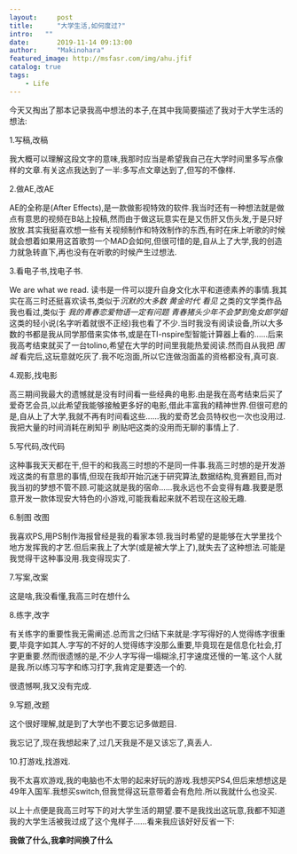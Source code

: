 ```yaml
---
layout:     post
title:      "大学生活,如何度过?"
intro:   ""
date:       2019-11-14 09:13:00
author:     "Makinohara"
featured_image: http://msfasr.com/img/ahu.jfif
catalog: true
tags:
    - Life
---
```


今天又掏出了那本记录我高中想法的本子,在其中我简要描述了我对于大学生活的想法:

1.写稿,改稿

我大概可以理解这段文字的意味,我那时应当是希望我自己在大学时间里多写点像样的文章.有关这点我达到了一半:多写点文章达到了,但写的不像样.

2.做AE,改AE

AE的全称是(After Effects),是一款做影视特效的软件.我当时还有一种想法就是做点有意思的视频在B站上投稿,然而由于做这玩意实在是又伤肝又伤头发,于是只好放放.其实我挺喜欢想一些有关视频制作和特效制作的东西,有时在床上听歌的时候就会想着如果用这首歌剪一个MAD会如何,但很可惜的是,自从上了大学,我的创造力就急转直下,再也没有在听歌的时候产生过想法.

3.看电子书,找电子书.

We are what we read. 读书是一件可以提升自身文化水平和道德素养的事情.我其实在高三时还挺喜欢读书,类似于*沉默的大多数 黄金时代 看见* 之类的文学类作品我也看过,类似于 *我的青春恋爱物语一定有问题 青春猪头少年不会梦到兔女郎学姐* 这类的轻小说(名字听着就很不正经)我也看了不少.当时我没有阅读设备,所以大多数的书都是我从同学那借来实体书,或是在TI-nspire型智能计算器上看的......后来我高考结束就买了一台tolino,希望在大学的时间里我能热爱阅读.然而自从我把 *围城* 看完后,这玩意就吃灰了.我不吃泡面,所以它连做泡面盖的资格都没有,真可哀.

4.观影,找电影

高三期间我最大的遗憾就是没有时间看一些经典的电影.由是我在高考结束后买了爱奇艺会员,以此希望我能够接触更多好的电影,借此丰富我的精神世界.但很可悲的是,自从上了大学,我就不再有时间看这些......我的爱奇艺会员特权也一次也没用过.我把大量的时间消耗在刷知乎 刷贴吧这类的没用而无聊的事情上了.

5.写代码,改代码

这种事我天天都在干,但干的和我高三时想的不是同一件事.我高三时想的是开发游戏这类的有意思的事情,但现在我却开始沉迷于研究算法,数据结构,竞赛题目,而对我当初的梦想不管不顾.可能这就是我的宿命......我永远也不会变得有趣.我要是愿意开发一款体现安大特色的小游戏,可能我看起来就不若现在这般无趣.

6.制图 改图

我喜欢PS,用PS制作海报曾经是我的看家本领.我当时希望的是能够在大学里找个地方发挥我的才艺.但后来我上了大学(或是被大学上了),就失去了这种想法.可能是我觉得干这种事没用.我变得现实了.

7.写案,改案

这是啥,我没看懂,我高三时在想什么

8.练字,改字

有关练字的重要性我无需阐述.总而言之归结下来就是:字写得好的人觉得练字很重要,毕竟字如其人.字写的不好的人觉得练字没那么重要,毕竟现在是信息化社会,打字更重要.然而很遗憾的是,不少人字写得一塌糊涂,打字速度还慢的一笔.这个人就是我.所以练习写字和练习打字,我肯定是要选一个的.

很遗憾啊,我又没有完成.

9.写题,改题

这个很好理解,就是到了大学也不要忘记多做题目.

我忘记了,现在我想起来了,过几天我是不是又该忘了,真丢人.

10.打游戏,找游戏.

我不太喜欢游戏,我的电脑也不太带的起来好玩的游戏.我想买PS4,但后来想想这是49年入国军.我想买switch,但我觉得这玩意带着会有危险.所以我就什么也没买.

以上十点便是我高三时写下的对大学生活的期望.要不是我找出这玩意,我都不知道我的大学生活被我过成了这个鬼样子......看来我应该好好反省一下:

**我做了什么,我拿时间换了什么**